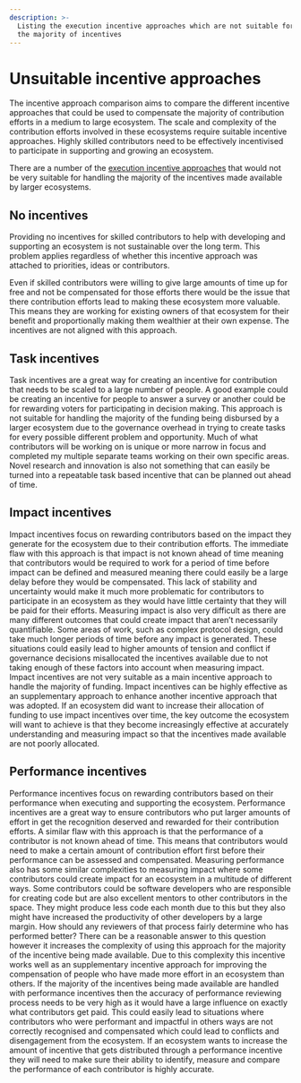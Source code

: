 ```yaml
---
description: >-
  Listing the execution incentive approaches which are not suitable for handling
  the majority of incentives
---
```


# Unsuitable incentive approaches

The incentive approach comparison aims to compare the different incentive approaches that could be used to compensate the majority of contribution efforts in a medium to large ecosystem. The scale and complexity of the contribution efforts involved in these ecosystems require suitable incentive approaches. Highly skilled contributors need to be effectively incentivised to participate in supporting and growing an ecosystem.

There are a number of the [execution incentive approaches](../../incentives/contribution-incentive-approaches.md) that would not be very suitable for handling the majority of the incentives made available by larger ecosystems.



## No incentives

Providing no incentives for skilled contributors to help with developing and supporting an ecosystem is not sustainable over the long term. This problem applies regardless of whether this incentive approach was attached to priorities, ideas or contributors.

Even if skilled contributors were willing to give large amounts of time up for free and not be compensated for those efforts there would be the issue that there contribution efforts lead to making these ecosystem more valuable. This means they are working for existing owners of that ecosystem for their benefit and proportionally making them wealthier at their own expense. The incentives are not aligned with this approach.



## Task incentives

Task incentives are a great way for creating an incentive for contribution that needs to be scaled to a large number of people. A good example could be creating an incentive for people to answer a survey or another could be for rewarding voters for participating in decision making. This approach is not suitable for handling the majority of the funding being disbursed by a larger ecosystem due to the governance overhead in trying to create tasks for every possible different problem and opportunity. Much of what contributors will be working on is unique or more narrow in focus and completed my multiple separate teams working on their own specific areas. Novel research and innovation is also not something that can easily be turned into a repeatable task based incentive that can be planned out ahead of time.



## Impact incentives

Impact incentives focus on rewarding contributors based on the impact they generate for the ecosystem due to their contribution efforts. The immediate flaw with this approach is that impact is not known ahead of time meaning that contributors would be required to work for a period of time before impact can be defined and measured meaning there could easily be a large delay before they would be compensated. This lack of stability and uncertainty would make it much more problematic for contributors to participate in an ecosystem as they would have little certainty that they will be paid for their efforts. Measuring impact is also very difficult as there are many different outcomes that could create impact that aren’t necessarily quantifiable. Some areas of work, such as complex protocol design, could take much longer periods of time before any impact is generated. These situations could easily lead to higher amounts of tension and conflict if governance decisions misallocated the incentives available due to not taking enough of these factors into account when measuring impact. Impact incentives are not very suitable as a main incentive approach to handle the majority of funding. Impact incentives can be highly effective as an supplementary approach to enhance another incentive approach that was adopted. If an ecosystem did want to increase their allocation of funding to use impact incentives over time, the key outcome the ecosystem will want to achieve is that they become increasingly effective at accurately understanding and measuring impact so that the incentives made available are not poorly allocated.



## Performance incentives

Performance incentives focus on rewarding contributors based on their performance when executing and supporting the ecosystem. Performance incentives are a great way to ensure contributors who put larger amounts of effort in get the recognition deserved and rewarded for their contribution efforts. A similar flaw with this approach is that the performance of a contributor is not known ahead of time. This means that contributors would need to make a certain amount of contribution effort first before their performance can be assessed and compensated. Measuring performance also has some similar complexities to measuring impact where some contributors could create impact for an ecosystem in a multitude of different ways. Some contributors could be software developers who are responsible for creating code but are also excellent mentors to other contributors in the space. They might produce less code each month due to this but they also might have increased the productivity of other developers by a large margin. How should any reviewers of that process fairly determine who has performed better? There can be a reasonable answer to this question however it increases the complexity of using this approach for the majority of the incentive being made available. Due to this complexity this incentive works well as an supplementary incentive approach for improving the compensation of people who have made more effort in an ecosystem than others. If the majority of the incentives being made available are handled with performance incentives then the accuracy of performance reviewing process needs to be very high as it would have a large influence on exactly what contributors get paid. This could easily lead to situations where contributors who were performant and impactful in others ways are not correctly recognised and compensated which could lead to conflicts and disengagement from the ecosystem. If an ecosystem wants to increase the amount of incentive that gets distributed through a performance incentive they will need to make sure their ability to identify, measure and compare the performance of each contributor is highly accurate.
